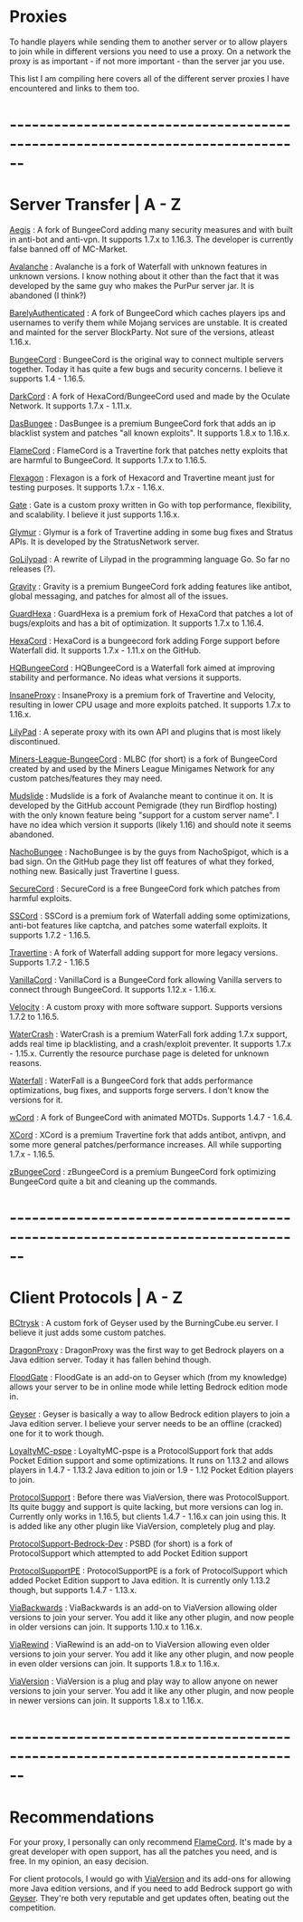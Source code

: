 # Proxies

To handle players while sending them to another server or to allow players to join while in different versions you need to use a proxy.
On a network the proxy is as important - if not more important - than the server jar you use.

This list I am compiling here covers all of the different server proxies I have encountered and links to them too.

# ------------------------------------------------------------------------------

# Server Transfer | A - Z

[Aegis](https://polymart.org/resource/aegis-the-best-bungeecord-fork.31) : A fork of BungeeCord adding many security measures and with built in anti-bot and anti-vpn. It supports 1.7.x to 1.16.3. The developer is currently false banned off of MC-Market.

[Avalanche](https://github.com/pl3xgaming/Avalanche) : Avalanche is a fork of Waterfall with unknown features in unknown versions. I know nothing about it other than the
fact that it was developed by the same guy who makes the PurPur server jar. It is abandoned (I think?)

[BarelyAuthenticated](https://github.com/Mindgamesnl/BarelyAuthenticated) : A fork of BungeeCord which caches players ips and usernames to verify them while Mojang services are unstable. It is created and mainted for the server BlockParty. Not sure of the versions, atleast 1.16.x.

[BungeeCord](https://www.spigotmc.org/wiki/bungeecord/) : BungeeCord is the original way to connect multiple servers together. Today it has quite a few bugs and security concerns. I believe it supports 1.4 - 1.16.5.

[DarkCord](https://github.com/Oculate/DarkCord) : A fork of HexaCord/BungeeCord used and made by the Oculate Network. It supports 1.7.x - 1.11.x.

[DasBungee](https://www.mc-market.org/resources/17481/) : DasBungee is a premium BungeeCord fork that adds an ip blacklist system and patches "all known exploits". It supports 1.8.x to 1.16.x.

[FlameCord](https://www.mc-market.org/resources/13492/) : FlameCord is a Travertine fork that patches netty exploits that are harmful to BungeeCord. It supports 1.7.x to 1.16.5.

[Flexagon](https://github.com/SeaEclipse/Flexagon) : Flexagon is a fork of Hexacord and Travertine meant just for testing purposes. It supports 1.7.x - 1.16.x.

[Gate](https://gate.minekube.com/) : Gate is a custom proxy written in Go with top performance, flexibility, and scalability. I believe it just supports 1.16.x.

[Glymur](https://github.com/StratusNetwork/Glymur) : Glymur is a fork of Travertine adding in some bug fixes and Stratus APIs. It is developed by the StratusNetwork server.

[GoLilypad](https://github.com/LilyPad/GoLilyPad) : A rewrite of Lilypad in the programming language Go. So far no releases (?).

[Gravity](https://www.mc-market.org/resources/17731/) : Gravity is a premium BungeeCord fork adding features like antibot, global messaging, and patches for almost all of the issues.

[GuardHexa](https://www.mc-market.org/resources/16180/) : GuardHexa is a premium fork of HexaCord that patches a lot of bugs/exploits and has a bit of optimization. It supports 1.7.x to 1.16.4.

[HexaCord](https://github.com/CronixMC/HexaCord) : HexaCord is a bungeecord fork adding Forge support before Waterfall did. It supports 1.7.x - 1.11.x on the GitHub.

[HQBungeeCord](https://github.com/moyugame/HQBungeeCord) : HQBungeeCord is a Waterfall fork aimed at improving stability and performance. No ideas what versions it supports.

[InsaneProxy](https://www.mc-market.org/resources/16588/) : InsaneProxy is a premium fork of Travertine and Velocity, resulting in lower CPU usage and more exploits patched. It supports 1.7.x to 1.16.x.

[LilyPad](https://github.com/LilyPad/JLilyPad) : A seperate proxy with its own API and plugins that is most likely discontinued.

[Miners-League-BungeeCord](https://github.com/root1599/Miners-League-BungeeCord) : MLBC (for short) is a fork of BungeeCord created by and used by the Miners League Minigames Network for any custom patches/features they may need.

[Mudslide](https://github.com/Pemigrade/mudslide) : Mudslide is a fork of Avalanche meant to continue it on. It is developed by the GitHub account Pemigrade (they run Birdflop 
hosting) with the only known feature being "support for a custom server name". I have no idea which version it supports (likely 1.16) and should note it seems abandoned.

[NachoBungee](https://github.com/CobbleSword/NachoBungee) : NachoBungee is by the guys from NachoSpigot, which is a bad sign. On the GitHub page they list off features of what they forked, nothing new. Basically just Travertine I guess.

[SecureCord](https://www.mc-market.org/resources/15002/) : SecureCord is a free BungeeCord fork which patches from harmful exploits.

[SSCord](https://www.mc-market.org/resources/14562/) : SSCord is a premium fork of Waterfall adding some optimizations, anti-bot features like captcha, and patches some waterfall exploits. It supports 1.7.2 - 1.16.5.

[Travertine](https://papermc.io/downloads#Travertine) : A fork of Waterfall adding support for more legacy versions. Supports 1.7.2 - 1.16.5

[VanillaCord](https://github.com/ME1312/VanillaCord/tree/1.12) : VanillaCord is a BungeeCord fork allowing Vanilla servers to connect through BungeeCord. It supports 1.12.x - 1.16.x.

[Velocity](https://velocitypowered.com/) : A custom proxy with more software support. Supports versions 1.7.2 to 1.16.5.

[WaterCrash](https://www.mc-market.org/threads/559656/) : WaterCrash is a premium WaterFall fork adding 1.7.x support, adds real time ip blacklisting, and a crash/exploit preventer. It supports 1.7.x - 1.15.x. Currently the resource purchase page is deleted for unknown reasons.

[Waterfall](https://papermc.io/downloads#Waterfall) : WaterFall is a BungeeCord fork that adds performance optimizations, bug fixes, and supports forge servers. I don't know the versions for it.

[wCord](https://github.com/wtfaremyinitials/wCord) : A fork of BungeeCord with animated MOTDs. Supports 1.4.7 - 1.6.4.

[XCord](https://www.mc-market.org/resources/16843/) : XCord is a premium Travertine fork that adds antibot, antivpn, and some more general patches/performance increases. All while supporting 1.7.x - 1.16.5.

[zBungeeCord](https://www.mc-market.org/resources/10187/) : zBungeeCord is a premium BungeeCord fork optimizing BungeeCord quite a bit and cleaning up the commands.
# ------------------------------------------------------------------------------

# Client Protocols | A - Z

[BCtrysk](https://github.com/DJIronic/BCtrysk) : A custom fork of Geyser used by the BurningCube.eu server. I believe it just adds some custom patches.

[DragonProxy](https://github.com/DragonetMC/DragonProxy) : DragonProxy was the first way to get Bedrock players on a Java edition server. Today it has fallen behind though.

[FloodGate](https://github.com/GeyserMC/Floodgate/) : FloodGate is an add-on to Geyser which (from my knowledge) allows your server to be in online mode while letting Bedrock edition mode in.

[Geyser](https://geysermc.org/) : Geyser is basically a way to allow Bedrock edition players to join a Java edition server. I believe your server needs to be an offline (cracked) one for it to work though.

[LoyaltyMC-pspe](https://github.com/reflykunz/LoyaltyMC-pspe) : LoyaltyMC-pspe is a ProtocolSupport fork that adds Pocket Edition support and some optimizations. It runs on 1.13.2 and allows players in 1.4.7 - 1.13.2 Java edition to join or 1.9 - 1.12 Pocket Edition players to join.

[ProtocolSupport](https://www.spigotmc.org/resources/protocolsupport.7201/) : Before there was ViaVersion, there was ProtocolSupport. Its quite buggy and support is quite lacking, but more versions can log in. Currently only works in 1.16.5, but clients 1.4.7 - 1.16.x can join using this. It is added like any other plugin like ViaVersion, completely plug and play.

[ProtocolSupport-Bedrock-Dev](https://github.com/Xernium/ProtocolSupport-Bedrock-Dev) : PSBD (for short) is a fork of ProtocolSupport which attempted to add Pocket Edition support

[ProtocolSupportPE](https://github.com/gIsForGravity/ProtocolSupportPE) : ProtocolSupportPE is a fork of ProtocolSupport which added Pocket Edition support to Java edition. It is currently only 1.13.2 though, but supports 1.4.7 - 1.13.x.

[ViaBackwards](https://www.spigotmc.org/resources/viabackwards.27448/) : ViaBackwards is an add-on to ViaVersion allowing older versions to join your server. You add it like any other plugin, and now people in older versions can join. It supports 1.10.x to 1.16.x.

[ViaRewind](https://www.spigotmc.org/resources/viarewind.52109/) : ViaRewind is an add-on to ViaVersion allowing even older versions to join your server. You add it like any other plugin, and now people in even older versions can join. It supports 1.8.x to 1.16.x.

[ViaVersion](https://www.spigotmc.org/resources/viaversion.19254/) : ViaVersion is a plug and play way to allow anyone on newer versions to join your server. You add it like any other plugin, and now people in newer versions can join. It supports 1.8.x to 1.16.x.

# ------------------------------------------------------------------------------

# Recommendations

For your proxy, I personally can only recommend [FlameCord](https://www.mc-market.org/resources/13492/). It's made by a great developer with open support, has all the patches you need, and is free. In my opinion, an easy decision.

For client protocols, I would go with [ViaVersion](https://www.spigotmc.org/resources/viaversion.19254/) and its add-ons for allowing more Java edition versions, and if you need to add Bedrock support go with [Geyser](https://geysermc.org/). They're both very reputable and get updates often, beating out the competition.
